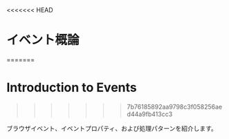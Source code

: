 <<<<<<< HEAD
# イベント概論
=======
# Introduction to Events
>>>>>>> 7b76185892aa9798c3f058256aed44a9fb413cc3

ブラウザイベント、イベントプロパティ、および処理パターンを紹介します。
